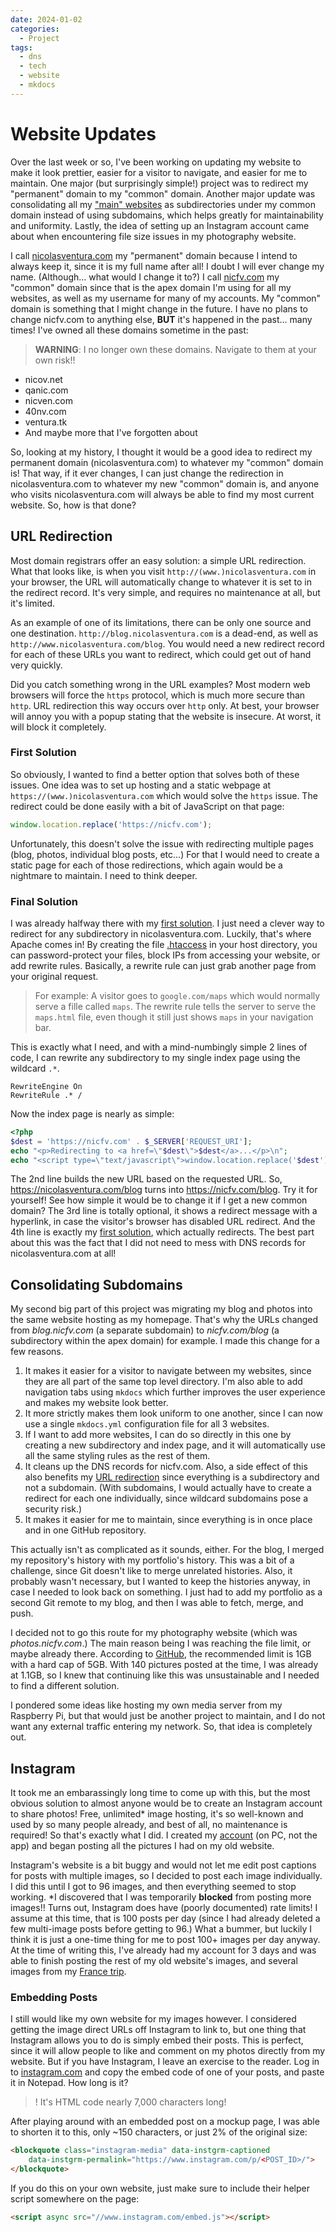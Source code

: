```yaml
---
date: 2024-01-02
categories:
  - Project
tags:
  - dns
  - tech
  - website
  - mkdocs
---
```

# Website Updates

Over the last week or so, I've been working on updating my website to make it look prettier, easier for a visitor to navigate, and easier for me to maintain. One major (but surprisingly simple!) project was to redirect my "permanent" domain to my "common" domain. Another major update was consolidating all my ["main" websites](./2023-08-12-mkdocs.md) as subdirectories under my common domain instead of using subdomains, which helps greatly for maintainability and uniformity. Lastly, the idea of setting up an Instagram account came about when encountering file size issues in my photography website.

<!-- more -->

I call [nicolasventura.com](https://nicolasventura.com/) my "permanent" domain because I intend to always keep it, since it is my full name after all! I doubt I will ever change my name. (Although... what would I change it to?) I call [nicfv.com](https://nicfv.com/) my "common" domain since that is the apex domain I'm using for all my websites, as well as my username for many of my accounts. My "common" domain is something that I might change in the future. I have no plans to change nicfv.com to anything else, **BUT** it's happened in the past... many times! I've owned all these domains sometime in the past:

> **WARNING**: I no longer own these domains. Navigate to them at your own risk!!

- nicov.net
- qanic.com
- nicven.com
- 40nv.com
- ventura.tk
- And maybe more that I've forgotten about

So, looking at my history, I thought it would be a good idea to redirect my permanent domain (nicolasventura.com) to whatever my "common" domain is! That way, if it ever changes, I can just change the redirection in nicolasventura.com to whatever my new "common" domain is, and anyone who visits nicolasventura.com will always be able to find my most current website. So, how is that done?

## URL Redirection

Most domain registrars offer an easy solution: a simple URL redirection. What that looks like, is when you visit `http://(www.)nicolasventura.com` in your browser, the URL will automatically change to whatever it is set to in the redirect record. It's very simple, and requires no maintenance at all, but it's limited.

As an example of one of its limitations, there can be only one source and one destination. `http://blog.nicolasventura.com` is a dead-end, as well as `http://www.nicolasventura.com/blog`. You would need a new redirect record for each of these URLs you want to redirect, which could get out of hand very quickly.

Did you catch something wrong in the URL examples? Most modern web browsers will force the `https` protocol, which is much more secure than `http`. URL redirection this way occurs over `http` only. At best, your browser will annoy you with a popup stating that the website is insecure. At worst, it will block it completely.

### First Solution

So obviously, I wanted to find a better option that solves both of these issues. One idea was to set up hosting and a static webpage at `https://(www.)nicolasventura.com` which would solve the `https` issue. The redirect could be done easily with a bit of JavaScript on that page:

```js
window.location.replace('https://nicfv.com');
```

Unfortunately, this doesn't solve the issue with redirecting multiple pages (blog, photos, individual blog posts, etc...) For that I would need to create a static page for each of those redirections, which again would be a nightmare to maintain. I need to think deeper.

### Final Solution

I was already halfway there with my [first solution](#first-solution). I just need a clever way to redirect for any subdirectory in nicolasventura.com. Luckily, that's where Apache comes in! By creating the file [.htaccess](https://httpd.apache.org/docs/2.4/howto/htaccess.html) in your host directory, you can password-protect your files, block IPs from accessing your website, or add rewrite rules. Basically, a rewrite rule can just grab another page from your original request.

> For example: A visitor goes to `google.com/maps` which would normally serve a fille called `maps`. The rewrite rule tells the server to serve the `maps.html` file, even though it still just shows `maps` in your navigation bar.

This is exactly what I need, and with a mind-numbingly simple 2 lines of code, I can rewrite any subdirectory to my single index page using the wildcard `.*`.

```
RewriteEngine On
RewriteRule .* /
```

Now the index page is nearly as simple:

```php
<?php
$dest = 'https://nicfv.com' . $_SERVER['REQUEST_URI'];
echo "<p>Redirecting to <a href=\"$dest\">$dest</a>...</p>\n";
echo "<script type=\"text/javascript\">window.location.replace('$dest');</script>";
```

The 2nd line builds the new URL based on the requested URL. So, https://nicolasventura.com/blog turns into https://nicfv.com/blog. Try it for yourself! See how simple it would be to change it if I get a new common domain? The 3rd line is totally optional, it shows a redirect message with a hyperlink, in case the visitor's browser has disabled URL redirect. And the 4th line is exactly my [first solution](#first-solution), which actually redirects. The best part about this was the fact that I did not need to mess with DNS records for nicolasventura.com at all!

## Consolidating Subdomains

My second big part of this project was migrating my blog and photos into the same website hosting as my homepage. That's why the URLs changed from *blog.nicfv.com* (a separate subdomain) to *nicfv.com/blog* (a subdirectory within the apex domain) for example. I made this change for a few reasons.

1. It makes it easier for a visitor to navigate between my websites, since they are all part of the same top level directory. I'm also able to add navigation tabs using `mkdocs` which further improves the user experience and makes my website look better.
1. It more strictly makes them look uniform to one another, since I can now use a single `mkdocs.yml` configuration file for all 3 websites.
1. If I want to add more websites, I can do so directly in this one by creating a new subdirectory and index page, and it will automatically use all the same styling rules as the rest of them.
1. It cleans up the DNS records for nicfv.com. Also, a side effect of this also benefits my [URL redirection](#url-redirection) since everything is a subdirectory and not a subdomain. (With subdomains, I would actually have to create a redirect for each one individually, since wildcard subdomains pose a security risk.)
1. It makes it easier for me to maintain, since everything is in once place and in one GitHub repository.

This actually isn't as complicated as it sounds, either. For the blog, I merged my repository's history with my portfolio's history. This was a bit of a challenge, since Git doesn't like to merge unrelated histories. Also, it probably wasn't necessary, but I wanted to keep the histories anyway, in case I needed to look back on something. I just had to add my portfolio as a second Git remote to my blog, and then I was able to fetch, merge, and push.

I decided not to go this route for my photography website (which was *photos.nicfv.com*.) The main reason being I was reaching the file limit, or maybe already there. According to [GitHub](https://docs.github.com/en/repositories/working-with-files/managing-large-files/about-large-files-on-github), the recommended limit is 1GB with a hard cap of 5GB. With 140 pictures posted at the time, I was already at 1.1GB, so I knew that continuing like this was unsustainable and I needed to find a different solution.

I pondered some ideas like hosting my own media server from my Raspberry Pi, but that would just be another project to maintain, and I do not want any external traffic entering my network. So, that idea is completely out.

## Instagram

It took me an embarassingly long time to come up with this, but the most obvious solution to almost anyone would be to create an Instagram account to share photos! Free, unlimited\* image hosting, it's so well-known and used by so many people already, and best of all, no maintenance is required! So that's exactly what I did. I created my [account](../../photos/index.md) (on PC, not the app) and began posting all the pictures I had on my old website.

Instagram's website is a bit buggy and would not let me edit post captions for posts with multiple images, so I decided to post each image individually. I did this until I got to 96 images, and then everything seemed to stop working. \*I discovered that I was temporarily **blocked** from posting more images!! Turns out, Instagram does have (poorly documented) rate limits! I assume at this time, that is 100 posts per day (since I had already deleted a few multi-image posts before getting to 96.) What a bummer, but luckily I think it is just a one-time thing for me to post 100+ images per day anyway. At the time of writing this, I've already had my account for 3 days and was able to finish posting the rest of my old website's images, and several images from my [France trip](./2023-12-16-france.md).

### Embedding Posts

I still would like my own website for my images however. I considered getting the image direct URLs off Instagram to link to, but one thing that Instagram allows you to do is simply embed their posts. This is perfect, since it will allow people to like and comment on my photos directly from my website. But if you have Instagram, I leave an exercise to the reader. Log in to [instagram.com](https://www.instagram.com/) and copy the embed code of one of your posts, and paste it in Notepad. How long is it?

>! It's HTML code nearly 7,000 characters long!

After playing around with an embedded post on a mockup page, I was able to shorten it to this, only ~150 characters, or just 2% of the original size:

```html
<blockquote class="instagram-media" data-instgrm-captioned
    data-instgrm-permalink="https://www.instagram.com/p/<POST_ID>/">
</blockquote>
```

If you do this on your own website, just make sure to include their helper script somewhere on the page:

```html
<script async src="//www.instagram.com/embed.js"></script>
```

<!-- # Creating DNAME Records

A [CNAME](https://en.wikipedia.org/wiki/CNAME_record) record is a common [DNS](https://en.wikipedia.org/wiki/Domain_Name_System) record that maps one domain to another. -->